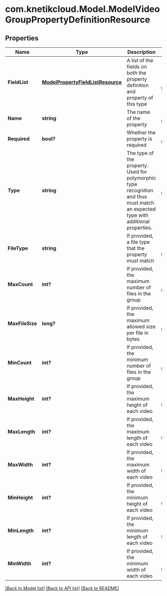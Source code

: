 # com.knetikcloud.Model.ModelVideoGroupPropertyDefinitionResource
## Properties

Name | Type | Description | Notes
------------ | ------------- | ------------- | -------------
**FieldList** | [**ModelPropertyFieldListResource**](ModelPropertyFieldListResource.md) | A list of the fields on both the property definition and property of this type | [optional] [default to null]
**Name** | **string** | The name of the property | [default to null]
**Required** | **bool?** | Whether the property is required | [default to null]
**Type** | **string** | The type of the property. Used for polymorphic type recognition and thus must match an expected type with additional properties. | [default to null]
**FileType** | **string** | If provided, a file type that the property must match | [optional] [default to null]
**MaxCount** | **int?** | If provided, the maximum number of files in the group | [optional] [default to null]
**MaxFileSize** | **long?** | If provided, the maximum allowed size per file in bytes | [optional] [default to null]
**MinCount** | **int?** | If provided, the minimum number of files in the group | [optional] [default to null]
**MaxHeight** | **int?** | If provided, the maximum height of each video | [optional] [default to null]
**MaxLength** | **int?** | If provided, the maximum length of each video | [optional] [default to null]
**MaxWidth** | **int?** | If provided, the maximum width of each video | [optional] [default to null]
**MinHeight** | **int?** | If provided, the minimum height of each video | [optional] [default to null]
**MinLength** | **int?** | If provided, the minimum length of each video | [optional] [default to null]
**MinWidth** | **int?** | If provided, the minimum width of each video | [optional] [default to null]

[[Back to Model list]](../README.md#documentation-for-models) [[Back to API list]](../README.md#documentation-for-api-endpoints) [[Back to README]](../README.md)

